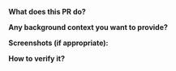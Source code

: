**What does this PR do?**

**Any background context you want to provide?**

**Screenshots (if appropriate):**

**How to verify it?**
